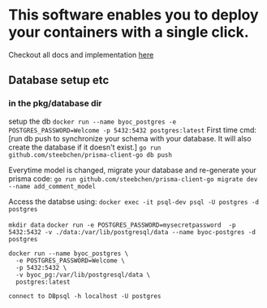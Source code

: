# This software enables you to deploy your containers with a single click.

Checkout all docs and implementation [here](https://g4ze.github.io/byoc/)


## Database setup etc
### in the pkg/database dir
setup the db `docker run --name byoc_postgres -e POSTGRES_PASSWORD=Welcome -p 5432:5432 postgres:latest`
First time cmd:
[run db push to synchronize your schema with your database. It will also create the database if it doesn't exist.]
`go run github.com/steebchen/prisma-client-go db push`

Everytime model is changed, migrate your database and re-generate your prisma code:
`go run github.com/steebchen/prisma-client-go migrate dev --name add_comment_model`

Access the databse using:
`docker exec -it psql-dev psql -U postgres -d postgres`


`mkdir data`
`
docker run -e POSTGRES_PASSWORD=mysecretpassword  -p 5432:5432 -v ./data:/var/lib/postgresql/data --name byoc-postgres -d postgres
`
```
docker run --name byoc_postgres \
  -e POSTGRES_PASSWORD=Welcome \
  -p 5432:5432 \
  -v byoc_pg:/var/lib/postgresql/data \
  postgres:latest
```

`connect to DBpsql -h localhost -U postgres`